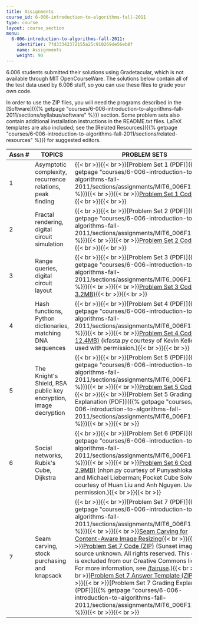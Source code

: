 ```yaml
---
title: Assignments
course_id: 6-006-introduction-to-algorithms-fall-2011
type: course
layout: course_section
menu:
  6-006-introduction-to-algorithms-fall-2011:
    identifier: 7fd33342372155a25c910269de56eb8f
    name: Assignments
    weight: 90
---
```

6.006 students submitted their solutions using Gradetacular, which is not available through MIT OpenCourseWare. The solutions below contain all of the test data used by 6.006 staff, so you can use these files to grade your own code.

In order to use the ZIP files, you will need the programs described in the [Software]({{% getpage "courses/6-006-introduction-to-algorithms-fall-2011/sections/syllabus/software" %}}) section. Some problem sets also contain additional installation instructions in the README.txt files. LaTeX templates are also included; see the [Related Resources]({{% getpage "courses/6-006-introduction-to-algorithms-fall-2011/sections/related-resources" %}}) for suggested editors.

| Assn # | TOPICS | PROBLEM SETS | SOLUTIONS |
| --- | --- | --- | --- |
| 1 | Asymptotic complexity, recurrence relations, peak finding | {{< br >}}{{< br >}}[Problem Set 1 (PDF)]({{% getpage "courses/6-006-introduction-to-algorithms-fall-2011/sections/assignments/MIT6_006F11_ps1" %}}){{< br >}}{{< br >}}[Problem Set 1 Code (ZIP)](https://open-learning-course-data-ci.s3.amazonaws.com/6-006-introduction-to-algorithms-fall-2011/fcacd9bff1a8c6459253fb4aa0913fbe_ps1.zip){{< br >}}{{< br >}} | [Problem Set 1 Solutions (PDF)]({{% getpage "courses/6-006-introduction-to-algorithms-fall-2011/sections/assignments/MIT6_006F11_ps1_sol" %}}) |
| 2 | Fractal rendering, digital circuit simulation | {{< br >}}{{< br >}}[Problem Set 2 (PDF)]({{% getpage "courses/6-006-introduction-to-algorithms-fall-2011/sections/assignments/MIT6_006F11_ps2" %}}){{< br >}}{{< br >}}[Problem Set 2 Code (ZIP)](https://open-learning-course-data-ci.s3.amazonaws.com/6-006-introduction-to-algorithms-fall-2011/835105d6027601e666dd3623e2c0a074_ps2.zip){{< br >}}{{< br >}} | {{< br >}}{{< br >}}[Problem Set 2 Solutions (PDF)]({{% getpage "courses/6-006-introduction-to-algorithms-fall-2011/sections/assignments/MIT6_006F11_ps2_sol" %}}){{< br >}}{{< br >}}[Problem Set 2 Code Solutions (ZIP - 7.7MB)](https://open-learning-course-data-ci.s3.amazonaws.com/6-006-introduction-to-algorithms-fall-2011/284978c1fc754cbf74d2c8a4d50ce85a_ps2_code_sol.zip){{< br >}}{{< br >}} |
| 3 | Range queries, digital circuit layout | {{< br >}}{{< br >}}[Problem Set 3 (PDF)]({{% getpage "courses/6-006-introduction-to-algorithms-fall-2011/sections/assignments/MIT6_006F11_ps3" %}}){{< br >}}{{< br >}}[Problem Set 3 Code (ZIP - 3.2MB)](https://open-learning-course-data-ci.s3.amazonaws.com/6-006-introduction-to-algorithms-fall-2011/0dc60fc1649a5b0ab2ae5cfdadf887b3_ps3.zip){{< br >}}{{< br >}} | {{< br >}}{{< br >}}[Problem Set 3 Solutions (PDF)]({{% getpage "courses/6-006-introduction-to-algorithms-fall-2011/sections/assignments/MIT6_006F11_ps3_sol" %}}){{< br >}}{{< br >}}[Problem Set 3 Code Solutions (ZIP - 15.7MB)](/ans7870/6/6.006/f11/ps3_code_sol.zip){{< br >}}{{< br >}} |
| 4 | Hash functions, Python dictionaries, matching DNA sequences | {{< br >}}{{< br >}}[Problem Set 4 (PDF)]({{% getpage "courses/6-006-introduction-to-algorithms-fall-2011/sections/assignments/MIT6_006F11_ps4" %}}){{< br >}}{{< br >}}[Problem Set 4 Code (GZ - 12.4MB)](/ans7870/6/6.006/f11/ps4.tar.gz) (kfasta.py courtesy of Kevin Kelley, and used with permission.){{< br >}}{{< br >}} | {{< br >}}{{< br >}}[Problem Set 4 Solutions (PDF)]({{% getpage "courses/6-006-introduction-to-algorithms-fall-2011/sections/assignments/MIT6_006F11_ps4_sol" %}}){{< br >}}{{< br >}}[Problem Set 4 Code Solutions (ZIP)](https://open-learning-course-data-ci.s3.amazonaws.com/6-006-introduction-to-algorithms-fall-2011/b9eb06d3594799062eaf2226dfe58c8b_ps4_code_sol.zip){{< br >}}{{< br >}} |
| 5 | The Knight's Shield, RSA public key encryption, image decryption | {{< br >}}{{< br >}}[Problem Set 5 (PDF)]({{% getpage "courses/6-006-introduction-to-algorithms-fall-2011/sections/assignments/MIT6_006F11_ps5" %}}){{< br >}}{{< br >}}[Problem Set 5 Code (ZIP)](https://open-learning-course-data-ci.s3.amazonaws.com/6-006-introduction-to-algorithms-fall-2011/afa05c10244f8685f1986b282f240679_ps5.zip){{< br >}}{{< br >}}[Problem Set 5 Grading Explanation (PDF)]({{% getpage "courses/6-006-introduction-to-algorithms-fall-2011/sections/assignments/MIT6_006F11_ps5e" %}}){{< br >}}{{< br >}} | {{< br >}}{{< br >}}[Problem Set 5 Solutions (PDF)]({{% getpage "courses/6-006-introduction-to-algorithms-fall-2011/sections/assignments/MIT6_006F11_ps5_sol" %}}){{< br >}}{{< br >}}[Problem Set 5 Code Solutions (ZIP)](https://open-learning-course-data-ci.s3.amazonaws.com/6-006-introduction-to-algorithms-fall-2011/774a3abbceef19617f8406d493e81da2_ps5_code_sol.zip){{< br >}}{{< br >}} |
| 6 | Social networks, Rubik's Cube, Dijkstra | {{< br >}}{{< br >}}[Problem Set 6 (PDF)]({{% getpage "courses/6-006-introduction-to-algorithms-fall-2011/sections/assignments/MIT6_006F11_ps6" %}}){{< br >}}{{< br >}}[Problem Set 6 Code (ZIP - 2.9MB)](https://open-learning-course-data-ci.s3.amazonaws.com/6-006-introduction-to-algorithms-fall-2011/eed3a80124ba4780cb8fb62c35bd09c6_ps6.zip) (nhpn.py courtesy of Punyashloka Biswal and Michael Lieberman; Pocket Cube Solver courtesy of Huan Liu and Anh Nguyen. Used with permission.){{< br >}}{{< br >}} | {{< br >}}{{< br >}}[Problem Set 6 Solutions (PDF)]({{% getpage "courses/6-006-introduction-to-algorithms-fall-2011/sections/assignments/MIT6_006F11_ps6_sol" %}}){{< br >}}{{< br >}}[Problem Set 6 Code Solutions (ZIP)](https://open-learning-course-data-ci.s3.amazonaws.com/6-006-introduction-to-algorithms-fall-2011/b8329d5cb36ebc9cb90d23d2d4039148_ps6_code_sol.zip){{< br >}}{{< br >}} |
| 7 | Seam carving, stock purchasing and knapsack | {{< br >}}{{< br >}}[Problem Set 7 (PDF)]({{% getpage "courses/6-006-introduction-to-algorithms-fall-2011/sections/assignments/MIT6_006F11_ps7" %}}){{< br >}}{{< br >}}[Seam Carving for Content-Aware Image Resizing](https://dx.doi.org/10.1145/1276377.1276390){{< br >}}{{< br >}}[Problem Set 7 Code (ZIP)](https://open-learning-course-data-ci.s3.amazonaws.com/6-006-introduction-to-algorithms-fall-2011/f0278f960f6302f616ffc7b7432f778b_ps7_code.zip) (Sunset image © source unknown. All rights reserved. This content is excluded from our Creative Commons license. For more information, see [/fairuse](/fairuse).){{< br >}}{{< br >}}[Problem Set 7 Answer Template (ZIP)](https://open-learning-course-data-ci.s3.amazonaws.com/6-006-introduction-to-algorithms-fall-2011/d4e850fcb9d9ce5ce3c8de1b5d5f9aa3_ps7_writeup.zip){{< br >}}{{< br >}}[Problem Set 7 Grading Explanation (PDF)]({{% getpage "courses/6-006-introduction-to-algorithms-fall-2011/sections/assignments/MIT6_006F11_ps7e" %}}){{< br >}}{{< br >}} | {{< br >}}{{< br >}}[Problem Set 7 Solutions (PDF)]({{% getpage "courses/6-006-introduction-to-algorithms-fall-2011/sections/assignments/MIT6_006F11_ps7_sol" %}}){{< br >}}{{< br >}}[Problem Set 7 Code Solutions (ZIP)](https://open-learning-course-data-ci.s3.amazonaws.com/6-006-introduction-to-algorithms-fall-2011/7256cbe82e3eae61aba43705d7bfeba5_ps7_sol.zip){{< br >}}{{< br >}}